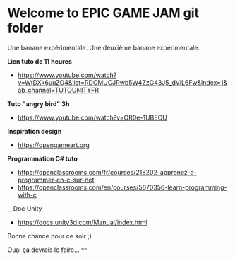 # Welcome to EPIC GAME JAM git folder
Une banane expérimentale.
Une deuxième banane expérimentale.

__Lien tuto de 11 heures__
* https://www.youtube.com/watch?v=WtDXk6uuZO4&list=RDCMUCJRwb5W4ZzG43J5_dViL6Fw&index=1&ab_channel=TUTOUNITYFR

__Tuto "angry bird" 3h__
* https://www.youtube.com/watch?v=OR0e-1UBEOU
  
__Inspiration design__ 
* https://opengameart.org

__Programmation C# tuto__

* https://openclassrooms.com/fr/courses/218202-apprenez-a-programmer-en-c-sur-net
* https://openclassrooms.com/en/courses/5670356-learn-programming-with-c

__Doc Unity

* https://docs.unity3d.com/Manual/index.html


Bonne chance pour ce soir ;)

Ouai ça devrais le faire... ^^
